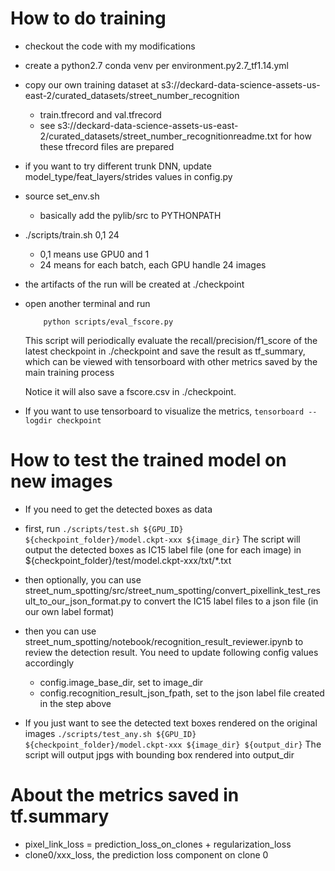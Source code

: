 # How to do training
 * checkout the code with my modifications
 * create a python2.7 conda venv per environment.py2.7_tf1.14.yml
 * copy our own training dataset at s3://deckard-data-science-assets-us-east-2/curated_datasets/street_number_recognition
   * train.tfrecord and val.tfrecord
   * see s3://deckard-data-science-assets-us-east-2/curated_datasets/street_number_recognitionreadme.txt for how these
   tfrecord files are prepared
 * if you want to try different trunk DNN, update model_type/feat_layers/strides values in config.py
 * source set_env.sh
    * basically add the pylib/src to PYTHONPATH
 * ./scripts/train.sh 0,1 24
     - 0,1 means use GPU0 and 1
     - 24 means for each batch, each GPU handle 24 images
 * the artifacts of the run will be created at ./checkpoint
 * open another terminal and run
    ```
        python scripts/eval_fscore.py
    ```  
    This script will periodically evaluate the recall/precision/f1_score of the
     latest checkpoint in ./checkpoint and save the result as tf_summary, which can be viewed with 
     tensorboard with other metrics saved by the main training process 
     
    Notice it will also save a fscore.csv in ./checkpoint.
 * If you want to use tensorboard to visualize the metrics,
    ```tensorboard --logdir checkpoint```

# How to test the trained model on new images  
 * If you need to get the detected boxes as data
  - first, run
  ```./scripts/test.sh ${GPU_ID} ${checkpoint_folder}/model.ckpt-xxx ${image_dir}```
   The script will output the detected boxes as IC15 label file (one for each image) in 
    ${checkpoint_folder}/test/model.ckpt-xxx/txt/*.txt
  
  - then optionally, you can use street_num_spotting/src/street_num_spotting/convert_pixellink_test_result_to_our_json_format.py
  to convert the IC15 label files to a json file (in our own label format)
  
  - then you can use street_num_spotting/notebook/recognition_result_reviewer.ipynb to review
  the detection result. You need to update following config values accordingly
    - config.image_base_dir, set to image_dir
    - config.recognition_result_json_fpath, set to the json label file created in the step above  
 
 * If you just want to see the detected text boxes rendered on the original images
    ```./scripts/test_any.sh ${GPU_ID} ${checkpoint_folder}/model.ckpt-xxx ${image_dir} ${output_dir}```
  The script will output jpgs with bounding box rendered into output_dir
  
  
# About the metrics saved in tf.summary
 * pixel_link_loss = prediction_loss_on_clones + regularization_loss
 * clone0/xxx_loss, the prediction loss component on clone 0